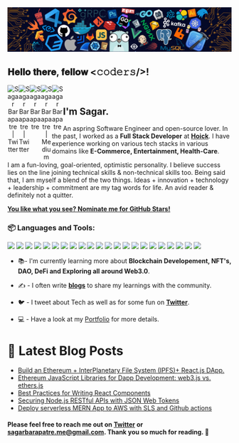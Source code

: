 <img src="https://raw.githubusercontent.com/MananJain2002/MananJain2002/main/images/github-banner.png">
<h2> 𝐇𝐞𝐥𝐥𝐨 𝐭𝐡𝐞𝐫𝐞, 𝐟𝐞𝐥𝐥𝐨𝐰 <𝚌𝚘𝚍𝚎𝚛𝚜/>! </h2>
<!-- <img src="https://raw.githubusercontent.com/ABSphreak/ABSphreak/master/gifs/Hi.gif" width="10px"> -->



<p align="center">
    <a href="https://www.linkedin.com/in/sagarbarapatre02/">
  <img align="left" alt="Sagar Barapatre | Twitter" width="25px" src="https://cdn.jsdelivr.net/npm/simple-icons@v3/icons/linkedin.svg" />
</a>
<a href="https://twitter.com/sagar_sb_">
  <img align="left" alt="Sagar Barapatre | Twitter" width="25px" src="https://cdn.jsdelivr.net/npm/simple-icons@v3/icons/twitter.svg" />
</a>
<a href="https://stackoverflow.com/users/13044870/sagar-barapatre">
  <img align="left" alt="Sagar Barapatre" width="25px" src="https://cdn.jsdelivr.net/npm/simple-icons@v3/icons/stackoverflow.svg" />
</a>
    
    
<p align="center">
    <a href="https://sagarbarapatre.medium.com">
  <img align="left" alt="Sagar Barapatre | Medium" width="25px" src="https://cdn.jsdelivr.net/npm/simple-icons@v3/icons/medium.svg" />
</a>
    
<a href="https://open.spotify.com/user/31i5mosmil3pn56b3bdhgj547z6y?si=99ebab7ce14147ed">
  <img align="left" alt="Sagar Barapatre" width="25px" src="https://cdn.jsdelivr.net/npm/simple-icons@v3/icons/spotify.svg" />
</a>
    </p>
    
 <br>
<!--   <br> -->
 
## I'm Sagar. 
  
An aspring Software Engineer and open-source lover. In the past, I worked as a **Full Stack Developer** at **[Hoick](https://hoick.co.in)**.
I have experience working on various tech stacks in various domains like **E-Commerce, Entertainment, Health-Care**.

I am a fun-loving, goal-oriented, optimistic personality. I believe success lies on the line joining technical skills & non-technical skills too. Being said that, I am myself a blend of the two things. Ideas + innovation + technology + leadership + commitment are my tag words for life. An avid reader & definitely not a quitter.


[**You like what you see? Nominate me for GitHub Stars!**](https://stars.github.com/nominate/)

### 📦 Languages and Tools: 


<img src="https://img.shields.io/badge/JavaScript-F7DF1E?style=for-the-badge&logo=javascript&logoColor=black" /> <img src="https://img.shields.io/badge/Node.js-339933?style=for-the-badge&logo=nodedotjs&logoColor=white" /> <img src="https://img.shields.io/badge/Express.js-000000?style=for-the-badge&logo=express&logoColor=white" /> <img src="https://img.shields.io/badge/MongoDB-4EA94B?style=for-the-badge&logo=mongodb&logoColor=white" /> <img src="https://img.shields.io/badge/React-20232A?style=for-the-badge&logo=react&logoColor=61DAFB" /> <img src="https://img.shields.io/badge/HTML5-E34F26?style=for-the-badge&logo=html5&logoColor=white" /> <img src="https://img.shields.io/badge/CSS3-1572B6?style=for-the-badge&logo=css3&logoColor=white" /> <img src="https://img.shields.io/badge/Bootstrap-563D7C?style=for-the-badge&logo=bootstrap&logoColor=white" /> <img src="https://img.shields.io/badge/Redux-593D88?style=for-the-badge&logo=redux&logoColor=white" /> <img src="https://img.shields.io/badge/jQuery-0769AD?style=for-the-badge&logo=jquery&logoColor=white" /> <img src="https://img.shields.io/badge/GitHub-100000?style=for-the-badge&logo=github&logoColor=white" /> <img src="https://img.shields.io/badge/Git-F05032?style=for-the-badge&logo=git&logoColor=white" /> <img src="https://img.shields.io/badge/Postman-FF6C37?style=for-the-badge&logo=Postman&logoColor=white" /> <img src="https://img.shields.io/badge/dev.to-0A0A0A?style=for-the-badge&logo=devdotto&logoColor=white" /> <img src="https://img.shields.io/badge/C-00599C?style=for-the-badge&logo=c&logoColor=white" /> <img src="https://img.shields.io/badge/C%2B%2B-00599C?style=for-the-badge&logo=c%2B%2B&logoColor=white" /> <img src="https://img.shields.io/badge/npm-CB3837?style=for-the-badge&logo=npm&logoColor=white" /> <img src="https://img.shields.io/badge/React_Router-CA4245?style=for-the-badge&logo=react-router&logoColor=white" /> <img src="https://img.shields.io/badge/Heroku-430098?style=for-the-badge&logo=heroku&logoColor=white" /> 
<img src="https://img.shields.io/badge/web3.js-F16822?style=for-the-badge&logo=web3.js&logoColor=white"> <img src="https://img.shields.io/badge/Ethereum-3C3C3D?style=for-the-badge&logo=Ethereum&logoColor=white"> <img src="https://img.shields.io/badge/Solidity-e6e6e6?style=for-the-badge&logo=solidity&logoColor=black">


- 📚- I'm currently learning more about **Blockchain Developement, NFT's, DAO, DeFi and Exploring all around Web3.0**.

- :writing_hand: - I often write **[blogs](https://sagarbarapatre.medium.com)** to share my learnings with the community.

- :bird: - I tweet about Tech as well as for some fun on **[Twitter](https://twitter.com/sagar_sb_)**.

- :computer: - Have a look at my [Portfolio](https://sagarbarapatre.vercel.app) for more details.



# 📩 Latest Blog Posts
<!-- BLOG-POST-LIST:START -->
- [Build an Ethereum + InterPlanetary File System &lpar;IPFS&rpar;+ React.js DApp.](https://coinsbench.com/build-an-ethereum-interplanetary-file-system-ipfs-react-js-dapp-7bb52b7bf1ee?source=rss-f8cadd77f448------2)
- [Ethereum JavaScript Libraries for Dapp Development: web3.js vs. ethers.js](https://coinsbench.com/ethereum-javascript-libraries-for-dapp-development-web3-js-vs-ethers-js-fd7201abcee?source=rss-f8cadd77f448------2)
- [Best Practices for Writing React Components](https://sagarbarapatre.medium.com/best-practices-for-writing-react-components-555a34ae5c9e?source=rss-f8cadd77f448------2)
- [Securing Node.js RESTful APIs with JSON Web Tokens](https://sagarbarapatre.medium.com/securing-node-js-restful-apis-with-json-web-tokens-77a30d3a838c?source=rss-f8cadd77f448------2)
- [Deploy serverless MERN App to AWS with SLS and Github actions](https://sagarbarapatre.medium.com/deploy-serverless-mern-app-to-aws-with-sls-and-github-actions-d4c0b836d30?source=rss-f8cadd77f448------2)
<!-- BLOG-POST-LIST:END -->



#### Please feel free to reach me out on **[Twitter](https://twitter.com/sagar_sb_)** or **[sagarbarapatre.me@gmail.com](mailto:sagarbarapatre.me@gmail.com)**. Thank you so much for reading. 💛

